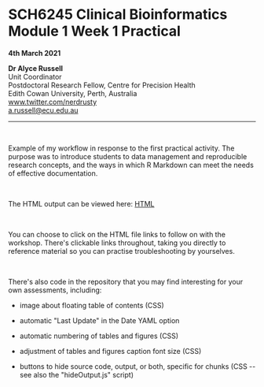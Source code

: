 # SCH6245 Clinical Bioinformatics Module 1 Week 1 Practical


**4th March 2021**

**Dr Alyce Russell** <br>
Unit Coordinator <br>
Postdoctoral Research Fellow, Centre for Precision Health <br>
Edith Cowan University, Perth, Australia <br>
www.twitter.com/nerdrusty <br>
a.russell@ecu.edu.au 

***

<br>

Example of my workflow in response to the first practical activity. The purpose was to introduce students to data management and reproducible research concepts, and the ways in which R Markdown can meet the needs of effective documentation. 

<br>

The HTML output can be viewed here: [HTML](https://alycerussell.github.io/ClinicalBioinformatics_Module1_Week1_Practical)

<br>

You can choose to click on the HTML file links to follow on with the workshop. There's clickable links throughout, taking you directly to reference material so you can practise troubleshooting by yourselves. 

<br>

There's also code in the repository that you may find interesting for your own assessments, including:

* image about floating table of contents (CSS)

* automatic "Last Update" in the Date YAML option

* automatic numbering of tables and figures (CSS)

* adjustment of tables and figures caption font size (CSS)

* buttons to hide source code, output, or both, specific for chunks (CSS -- see also the "hideOutput.js" script)


